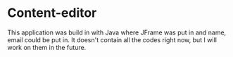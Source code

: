 # Content-editor

This application was build in with Java where JFrame was put in and name, email could be put in. It doesn't contain all the codes right now, but I will work on them in the future.

